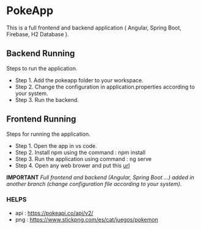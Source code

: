 # PokeApp

This is a full frontend and backend application ( Angular, Spring Boot, Firebase, H2 Database ).

## Backend Running
Steps to run the application.
- Step 1.	Add the pokeapp folder to your workspace.
- Step 2.	Change the configuration in application.properties according to your system.
- Step 3.	Run the backend.

## Frontend Running 
Steps for running the application.
- Step 1.	Open the app in vs code.
- Step 2.	Install npm using the command : npm install
- Step 3.	Run the application using command : ng serve
- Step 4.	Open any web brower and put this [url](http://localhost:4200/)

__IMPORTANT__
_Full frontend and backend (Angular, Spring Boot ...) added in another branch (change configuration file according to your system)._

### HELPS
- api : https://pokeapi.co/api/v2/
- png : https://www.stickpng.com/es/cat/juegos/pokemon



